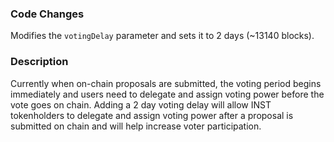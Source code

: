 ### Code Changes
Modifies the `votingDelay` parameter and sets it to 2 days (~13140 blocks).

### Description
Currently when on-chain proposals are submitted, the voting period begins immediately and users need to delegate and assign voting power before the vote goes on chain. Adding a 2 day voting delay will allow INST tokenholders to delegate and assign voting power after a proposal is submitted on chain and will help increase voter participation. 
